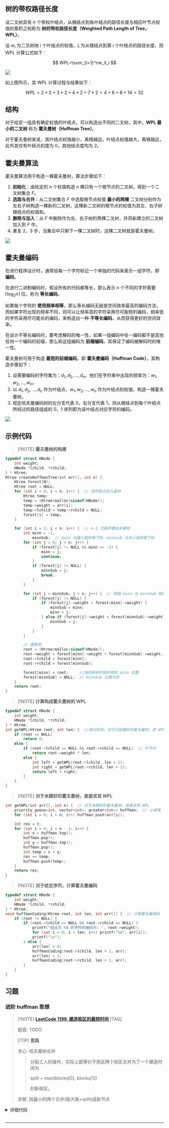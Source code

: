 
## 树的带权路径长度

设二叉树具有 $n$ 个带权叶结点，从根结点到各叶结点的路径长度与相应叶节点权值的乘积之和称为 **树的带权路径长度（Weighted Path Length of Tree，WPL）**。

设 $w_i$ 为二叉树地 $i$ 个叶结点的权值，$l_i$ 为从根结点到第 $i$ 个叶结点的路径长度，则 WPL 计算公式如下：

$$
WPL=\sum_{i=1}^nw_il_i
$$

![](./images/huffman-tree-1.png)

如上图所示，其 WPL 计算过程与结果如下：

$$
WPL=2*2+3*2+4*2+7*2=4+6+8+14=32
$$

## 结构

对于给定一组具有确定权值的叶结点，可以构造出不同的二叉树，其中，**WPL 最小的二叉树** 称为 **霍夫曼树（Huffman Tree）**。

对于霍夫曼树来说，其叶结点权值越小，离根越远，叶结点权值越大，离根越近，此外其仅有叶结点的度为 $0$，其他结点度均为 $2$。

## 霍夫曼算法

霍夫曼算法用于构造一棵霍夫曼树，算法步骤如下：

1. **初始化**：由给定的 $n$ 个权值构造 $n$ 棵只有一个根节点的二叉树，得到一个二叉树集合 $F$。
2. **选取与合并**：从二叉树集合 $F$ 中选取根节点权值 **最小的两棵** 二叉树分别作为左右子树构造一棵新的二叉树，这棵新二叉树的根节点的权值为其左、右子树根结点的权值和。
3. **删除与加入**：从 $F$ 中删除作为左、右子树的两棵二叉树，并将新建立的二叉树加入到 $F$ 中。
4. 重复 2、3 步，当集合中只剩下一棵二叉树时，这棵二叉树就是霍夫曼树。

![](./images/huffman-tree-2.png)

## 霍夫曼编码

在进行程序设计时，通常给每一个字符标记一个单独的代码来表示一组字符，即 **编码**。

在进行二进制编码时，假设所有的代码都等长，那么表示 $n$ 个不同的字符需要 $\left \lceil \log_2 n \right \rceil$ 位，称为 **等长编码**。

如果每个字符的 **使用频率相等**，那么等长编码无疑是空间效率最高的编码方法，而如果字符出现的频率不同，则可以让频率高的字符采用尽可能短的编码，频率低的字符采用尽可能长的编码，来构造出一种 **不等长编码**，从而获得更好的空间效率。

在设计不等长编码时，要考虑解码的唯一性，如果一组编码中任一编码都不是其他任何一个编码的前缀，那么称这组编码为 **前缀编码**，其保证了编码被解码时的唯一性。

霍夫曼树可用于构造 **最短的前缀编码**，即 **霍夫曼编码（Huffman Code）**，其构造步骤如下：

1. 设需要编码的字符集为：$d_1,d_2,\dots,d_n$，他们在字符串中出现的频率为：$w_1,w_2,\dots,w_n$。
2. 以 $d_1,d_2,\dots,d_n$ 作为叶结点，$w_1,w_2,\dots,w_n$ 作为叶结点的权值，构造一棵霍夫曼树。
3. 规定哈夫曼编码树的左分支代表 $0$，右分支代表 $1$，则从根结点到每个叶结点所经过的路径组成的 $0$、$1$ 序列即为该叶结点对应字符的编码。

![](./images/huffman-tree-3.png)

## 示例代码

> [!NOTE] **霍夫曼树的构建**
```cpp
typedef struct HNode {
    int weight;
    HNode *lchild, *rchild;
} * Htree;
Htree createHuffmanTree(int arr[], int n) {
    Htree forest[N];
    Htree root = NULL;
    for (int i = 0; i < n; i++) {  // 将所有点存入森林
        Htree temp;
        temp = (Htree)malloc(sizeof(HNode));
        temp->weight = arr[i];
        temp->lchild = temp->rchild = NULL;
        forest[i] = temp;
    }

    for (int i = 1; i < n; i++) {  // n-1 次循环建哈夫曼树
        int minn = -1,
            minnSub;  // minn 为最小值树根下标，minnsub 为次小值树根下标
        for (int j = 0; j < n; j++) {
            if (forest[j] != NULL && minn == -1) {
                minn = j;
                continue;
            }
            if (forest[j] != NULL) {
                minnSub = j;
                break;
            }
        }

        for (int j = minnSub; j < n; j++) {  // 根据 minn 与 minnSub 赋值
            if (forest[j] != NULL) {
                if (forest[j]->weight < forest[minn]->weight) {
                    minnSub = minn;
                    minn = j;
                } else if (forest[j]->weight < forest[minnSub]->weight) {
                    minnSub = j;
                }
            }
        }

        // 建新树
        root = (Htree)malloc(sizeof(HNode));
        root->weight = forest[minn]->weight + forest[minnSub]->weight;
        root->lchild = forest[minn];
        root->rchild = forest[minnSub];

        forest[minn] = root;     //指向新树的指针赋给 minn 位置
        forest[minnSub] = NULL;  // minnSub 位置为空
    }
    return root;
}
```

> [!NOTE] **计算构成霍夫曼树的 WPL**
```cpp
typedef struct HNode {
    int weight;
    HNode *lchild, *rchild;
} * Htree;
int getWPL(Htree root, int len) {  //递归实现，对于已经建好的霍夫曼树，求 WPL
    if (root == NULL)
        return 0;
    else {
        if (root->lchild == NULL && root->rchild == NULL)  // 叶节点
            return root->weight * len;
        else {
            int left = getWPL(root->lchild, len + 1);
            int right = getWPL(root->rchild, len + 1);
            return left + right;
        }
    }
}
```

> [!NOTE] **对于未建好的霍夫曼树，直接求其 WPL**
```cpp
int getWPL(int arr[], int n) {  // 对于未建好的霍夫曼树，直接求其 WPL
    priority_queue<int, vector<int>, greater<int>> huffman;  // 小根堆
    for (int i = 0; i < n; i++) huffman.push(arr[i]);

    int res = 0;
    for (int i = 0; i < n - 1; i++) {
        int x = huffman.top();
        huffman.pop();
        int y = huffman.top();
        huffman.pop();
        int temp = x + y;
        res += temp;
        huffman.push(temp);
    }
    return res;
}
```

> [!NOTE] **对于给定序列，计算霍夫曼编码**
```cpp
typedef struct HNode {
    int weight;
    HNode *lchild, *rchild;
} * Htree;
void huffmanCoding(Htree root, int len, int arr[]) {  // 计算霍夫曼编码
    if (root != NULL) {
        if (root->lchild == NULL && root->rchild == NULL) {
            printf("结点为 %d 的字符的编码为: ", root->weight);
            for (int i = 0; i < len; i++) printf("%d", arr[i]);
            printf("\n");
        } else {
            arr[len] = 0;
            huffmanCoding(root->lchild, len + 1, arr);
            arr[len] = 1;
            huffmanCoding(root->rchild, len + 1, arr);
        }
    }
}
```

## 习题

### 进阶 huffman 思想

> [!NOTE] **[LeetCode 1199. 建造街区的最短时间](https://leetcode.cn/problems/minimum-time-to-build-blocks/)** [TAG]
> 
> 题意: TODO

> [!TIP] **思路**
>
> 贪心: 哈夫曼树合并
>
> >   分裂工人的操作，实际上就等价于把这两个街区合并为了一个建造时间为
> >
> >   split + max(blocks[0], blocks[1])
> >
> >   的新街区。
>
> 贪婪: 挑最小的两个合并(取大值+split)成新节点

<details>
<summary>详细代码</summary>
<!-- tabs:start -->

##### **C++**

```cpp
class Solution {
public:
    int minBuildTime(vector<int>& blocks, int split) {
        priority_queue<int, vector<int>, greater<int>> heap;
        for (auto v : blocks) heap.push(v);
        
        while (heap.size() > 1) {
            int minv = heap.top(); heap.pop();  // 最小值
            int secv = heap.top(); heap.pop();  // 次小值
            heap.push(split + secv);
        }
        return heap.top();
    }
};
```

##### **Python**

```python

```

<!-- tabs:end -->
</details>

<br>

* * *